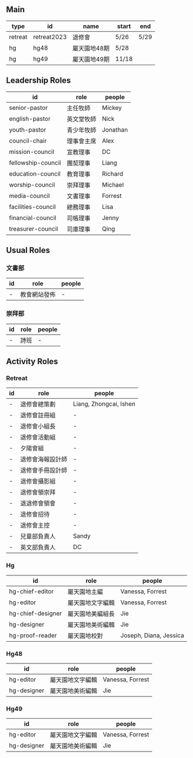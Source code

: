 ## Main

| type | id | name | start | end |
| - | - | - | - |- |
| retreat | retreat2023 | 退修會 | 5/26 | 5/29 |
| hg | hg48 | 屬天園地48期 | 5/28 | |
| hg | hg49 | 屬天園地49期 | 11/18 | |

## Leadership Roles

| id | role | people |
| - | - | - |
| senior-pastor | 主任牧師 | Mickey |
| english-pastor | 英文堂牧師 | Nick |
| youth-pastor | 青少年牧師 | Jonathan |
| council-chair | 理事會主席 | Alex |
| mission-council | 宣教理事 | DC |
| fellowship-council | 團契理事 | Liang |
| education-council | 教育理事 | Richard |
| worship-council | 崇拜理事 | Michael |
| media-council | 文書理事 | Forrest |
| facilities-council | 總務理事 | Lisa |
| financial-council | 司帳理事 | Jenny |
| treasurer-council | 司庫理事 | Qing |

## Usual Roles

### 文書部

| id | role | people |
| - | - | - |
| - | 教會網站發佈 | - |

### 崇拜部

| id | role | people |
| - | - | - |
| - | 詩班 | - |

## Activity Roles

### Retreat

| id | role | people |
| - | - | - |
| - | 退修會總策劃 | Liang, Zhongcai, Ishen |
| - | 退修會註冊組 | - |
| - | 退修會小組長 | - |
| - | 退修會活動組 | - |
| - | 夕陽會組 | - |
| - | 退修會海報設計師 | - |
| - | 退修會手冊設計師 | - |
| - | 退修會攝影組 | - |
| - | 退修會領崇拜 | - |
| - | 退退修會領會 | - |
| - | 退修會招待 | - |
| - | 退修會主控 | - |
| - | 兒童部負責人 | Sandy |
| - | 英文部負責人 | DC |

### Hg

| id | role | people |
| - | - | - |
| hg-chief-editor | 屬天園地主編 | Vanessa, Forrest |
| hg-editor | 屬天園地文字編輯 | Vanessa, Forrest |
| hg-chief-designer | 屬天園地美編組長 | Jie |
| hg-designer | 屬天園地美術編輯 | Jie |
| hg-proof-reader | 屬天園地校對 | Joseph, Diana, Jessica |

### Hg48

| id | role | people |
| - | - | - |
| hg-editor | 屬天園地文字編輯 | Vanessa, Forrest |
| hg-designer | 屬天園地美術編輯 | Jie |

### Hg49

| id | role | people |
| - | - | - |
| hg-editor | 屬天園地文字編輯 | Vanessa, Forrest |
| hg-designer | 屬天園地美術編輯 | Jie |
